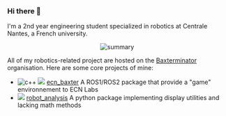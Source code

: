 ### Hi there 👋

I'm a 2nd year engineering student specialized in robotics at Centrale Nantes, a French university.
<p align="center">
<picture>
  <source media="(prefers-color-scheme: dark)" srcset="https://github-profile-summary-cards.vercel.app/api/cards/profile-details?username=meltwin&theme=nord_dark">
  <source media="(prefers-color-scheme: light)" srcset="https://github-profile-summary-cards.vercel.app/api/cards/profile-details?username=meltwin">
  <img alt="summary" src="https://github-profile-summary-cards.vercel.app/api/cards/profile-details?username=meltwin">
</picture>
</p>

All of my robotics-related project are hosted on the [Baxterminator](https://github.com/Baxterminator) organisation. Here are some core projects of mine:
- ![c++](https://img.shields.io/badge/C%2B%2B-00599C?style=for-the-badge&logo=c%2B%2B&logoColor=white) ![](https://img.shields.io/badge/Qt-41CD52?style=for-the-badge&logo=qt&logoColor=white) [ecn_baxter](https://github.com/Baxterminator/ecn_baxter) A ROS1/ROS2 package that provide a "game" environnement to ECN Labs
- ![](https://img.shields.io/badge/Python-FFD43B?style=for-the-badge&logo=python&logoColor=blue) [robot_analysis](https://github.com/Baxterminator/robot_analysis) A python package implementing display utilities and lacking math methods